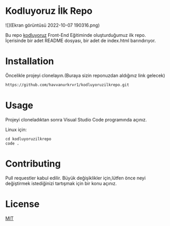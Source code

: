 # Kodluyoruz İlk Repo

![](Ekran görüntüsü 2022-10-07 190316.png)

Bu repo [kodluyoruz](https://www.kodluyoruz.org) Front-End Eğitiminde oluşturduğumuz ilk repo. İçerisinde bir adet README dosyası, bir adet de index.html barındırıyor.

# Installation 

Öncelikle projeyi clonelayın.(Buraya sizin reponuzdan aldığınız link gelecek)

```bash
https://github.com/havvanurkrvr1/kodluyoruzilkrepo.git
```
# Usage 

Projeyi cloneladıktan sonra Visual Studio Code programında açınız.

Linux için:

```linux
cd kodluyoruzilkrepo
code .
```
# Contributing 

Pull requestler kabul edilir. Büyük değişiklikler için,lütfen önce neyi değiştirmek istediğinizi tartışmak için bir konu açınız.

# License

[MIT](https://choosealicense.com/licenses/mit/)


